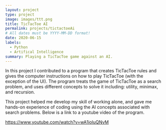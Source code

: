 ```yaml
---
layout: project
type: project
image: images/ttt.png
title: TicTacToe AI
permalink: projects/tictactoeAi
# All dates must be YYYY-MM-DD format!
date: 2020-06-15
labels:
  - Python
  - Artifical Intelligence
summary: Playing a TicTacToe game against an AI.
---
```


In this project I contributed to a program that creates TicTacToe rules and gives the computer instructions on how to play TicTacToe (with the exception of the UI). The program treats the game of TicTacToe as a search problem, and uses different concepts to solve it including: utility, minimax, and recursion.


This project helped me develop my skill of working alone, and gave me hands-on experience of coding using the AI concepts associated with search problems. Below is a link to a youtube video of the program.


https://www.youtube.com/watch?v=wA1ioluQNvM
